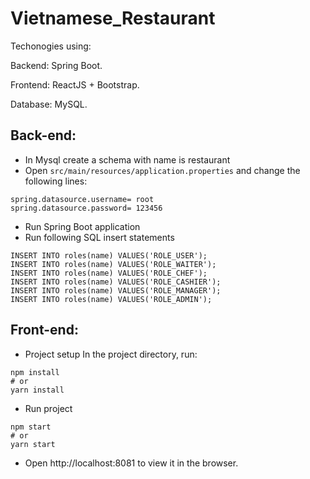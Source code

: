 # Vietnamese_Restaurant
Techonogies using:

Backend: Spring Boot.

Frontend: ReactJS + Bootstrap.

Database: MySQL.
## Back-end:
 - In Mysql create a schema with name is restaurant
 - Open `src/main/resources/application.properties` and change the following lines:
```
spring.datasource.username= root
spring.datasource.password= 123456
```
 - Run Spring Boot application
 - Run following SQL insert statements
```
INSERT INTO roles(name) VALUES('ROLE_USER');
INSERT INTO roles(name) VALUES('ROLE_WAITER');
INSERT INTO roles(name) VALUES('ROLE_CHEF');
INSERT INTO roles(name) VALUES('ROLE_CASHIER');
INSERT INTO roles(name) VALUES('ROLE_MANAGER');
INSERT INTO roles(name) VALUES('ROLE_ADMIN');
```
## Front-end:
 - Project setup
In the project directory, run:
```
npm install
# or
yarn install
```
 - Run project
```
npm start
# or
yarn start
```
 - Open http://localhost:8081 to view it in the browser.
